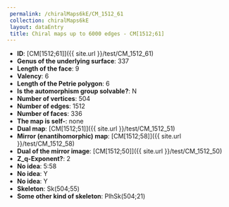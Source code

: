 ```yaml
--- 
 permalink: /chiralMaps6kE/CM_1512_61 
 collection: chiralMaps6kE
 layout: dataEntry
 title: Chiral maps up to 6000 edges - CM[1512;61]
---
```


- **ID**: [CM[1512;61]]({{ site.url }}/test/CM_1512_61)
- **Genus of the underlying surface**: 337
- **Length of the face**: 9
- **Valency**: 6
- **Length of the Petrie polygon**: 6
- **Is the automorphism group solvable?**: N
- **Number of vertices**: 504
- **Number of edges**: 1512
- **Number of faces**: 336
- **The map is self-**: none
- **Dual map**: [CM[1512;51]]({{ site.url }}/test/CM_1512_51)
- **Mirror (enantihomorphic) map**: [CM[1512;58]]({{ site.url }}/test/CM_1512_58)
- **Dual of the mirror image**: [CM[1512;50]]({{ site.url }}/test/CM_1512_50)
- **Z_q-Exponent?**: 2
- **No idea**:  5:58
- **No idea**: Y
- **No idea**: Y
- **Skeleton**: Sk(504;55)
- **Some other kind of skeleton**: PlhSk(504;21)
